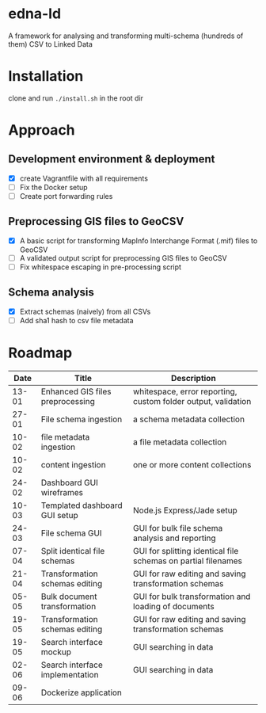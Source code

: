 # edna-ld
A framework for analysing and transforming multi-schema (hundreds of them) CSV to Linked Data

# Installation
clone and run `./install.sh` in the root dir

# Approach
## Development environment & deployment
- [X] create Vagrantfile with all requirements
- [ ] Fix the Docker setup
- [ ] Create port forwarding rules

## Preprocessing GIS files to GeoCSV
- [X] A basic script for transforming MapInfo Interchange Format (.mif) files to GeoCSV
- [ ] A validated output script for preprocessing GIS files to GeoCSV
- [ ] Fix whitespace escaping in pre-processing script

## Schema analysis
- [X] Extract schemas (naively) from all CSVs
- [ ] Add sha1 hash to csv file metadata

# Roadmap
|Date |Title|Description|
|-----|-----|-----------|
|13-01|Enhanced GIS files preprocessing|whitespace, error reporting, custom folder output, validation|
|27-01|File schema ingestion|a schema metadata collection|
|10-02|file metadata ingestion|a file metadata collection|
|10-02|content ingestion|one or more content collections|
|24-02|Dashboard GUI wireframes||
|10-03|Templated dashboard GUI setup|Node.js Express/Jade setup|
|24-03|File schema GUI|GUI for bulk file schema analysis and reporting|
|07-04|Split identical file schemas|GUI for splitting identical file schemas on partial filenames|
|21-04|Transformation schemas editing|GUI for raw editing and saving transformation schemas|
|05-05|Bulk document transformation|GUI for bulk transformation and loading of documents|
|19-05|Transformation schemas editing|GUI for raw editing and saving transformation schemas|
|19-05|Search interface mockup|GUI searching in data|
|02-06|Search interface implementation|GUI searching in data|
|09-06|Dockerize application||